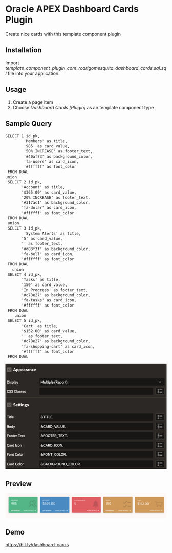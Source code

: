 # Oracle APEX Dashboard Cards Plugin
Create nice cards with this template component plugin

## Installation ##
Import *template_component_plugin_com_rodrigomesquita_dashboard_cards.sql.sql* file into your application.

## Usage ##
1. Create a page item
2. Choose *Dashboard Cards [Plugin]* as an template component type

## Sample Query ##
```
SELECT 1 id_pk,
        'Members' as title,
        '985' as card_value,
        '50% INCREASE' as footer_text,
        '#40af73' as background_color,
        'fa-users' as card_icon,
        '#ffffff' as font_color
 FROM DUAL
union
 SELECT 2 id_pk,
       'Account' as title,
       '$365.00' as card_value,
       '20% INCREASE' as footer_text,
       '#317ac1' as background_color,
       'fa-dolar' as card_icon,
       '#ffffff' as font_color
 FROM DUAL
 union
 SELECT 3 id_pk,
        'System Alerts' as title,
       '5' as card_value,
       '' as footer_text,
       '#d83f3f' as background_color,
       'fa-bell' as card_icon,
       '#ffffff' as font_color
 FROM DUAL
   union
 SELECT 4 id_pk, 
       'Tasks' as title,
       '150' as card_value,
       'In Progress' as footer_text,
       '#c78e27' as background_color,
       'fa-tasks' as card_icon,
       '#ffffff' as font_color
 FROM DUAL 
    union
 SELECT 5 id_pk, 
       'Cart' as title,
       '$152.00' as card_value,
       '' as footer_text,
       '#c78e27' as background_color,
       'fa-shopping-cart' as card_icon,
       '#ffffff' as font_color
 FROM DUAL 
```
 ![Preview](assets/configuration.jpg)

## Preview ##
![Preview](assets/plugin_preview.jpg)

## Demo ##
https://bit.ly/dashboard-cards

